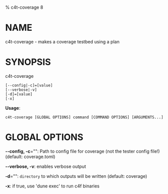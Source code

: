 % c4t-coverage 8

# NAME

c4t-coverage - makes a coverage testbed using a plan

# SYNOPSIS

c4t-coverage

```
[--config|-c]=[value]
[--verbose|-v]
[-d]=[value]
[-x]
```

**Usage**:

```
c4t-coverage [GLOBAL OPTIONS] command [COMMAND OPTIONS] [ARGUMENTS...]
```

# GLOBAL OPTIONS

**--config, -c**="": Path to config file for coverage (not the tester config file!) (default: coverage.toml)

**--verbose, -v**: enables verbose output

**-d**="": `directory` to which outputs will be written (default: coverage)

**-x**: if true, use 'dune exec' to run c4f binaries


